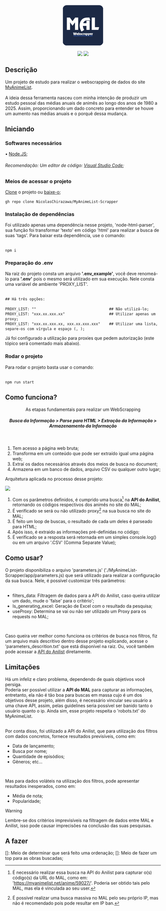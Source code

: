 <h2 align=center>
  <img align=center src="https://raw.githubusercontent.com/NicolasChirazawa/MyAnimeList-Scrapper/refs/heads/main/imagens/logo.png" style="width: 130px">  
</h2>

<div align=center>
  <img src="https://img.shields.io/static/v1?label=%20&labelColor=fffdaf&message=Javascript&color=grey&style=for-the-badge&logo=javascript&logoColor=black"/>
  <img src="https://img.shields.io/static/v1?label=%20&labelColor=d1ffbd&message=Node.JS&color=grey&style=for-the-badge&logo=node.js&logoColor=black"/>
</div>

<h2 name="descricao">Descrição</h2>
Um projeto de estudo para realizar o webscrapping de dados do site <a href="https://myanimelist.net/">MyAnimeList</a>. <br> <br>
A ideia dessa ferramenta nasceu com minha intenção de produzir um estudo pessoal das médias anuais de animês ao longo dos anos de 1980 a 2025. Assim, proporcionando 
um dado concreto para entender se houve um aumento nas médias anuais e o porquê dessa mudança.

<h2 name="inicializar">Iniciando</h2>

<h3>Softwares necessários</h3>

• <a href="https://nodejs.org/dist/v22.14.0/node-v22.14.0-x64.msi">Node.JS</a>;
<h6>Recomendação: Um editor de código: <a href="https://code.visualstudio.com/sha/download?build=stable&os=win32-x64-user">Visual Studio Code</a>; </h6>

<h3>Meios de acessar o projeto</h3>

<a href="https://github.com/NicolasChirazawa/MyAnimeList-Scrapper.git">Clone</a> o projeto ou <a href="https://github.com/NicolasChirazawa/MyAnimeList-Scrapper/archive/refs/heads/main.zip">baixe-o</a>; <br>

```
gh repo clone NicolasChirazawa/MyAnimeList-Scrapper
```

<h3>Instalação de dependências</h3>
Foi utilizado apenas uma dependência nesse projeto, 'node-html-parser', sua função foi transformar 'texto' em código 'html' para realizar a busca de suas 'tags'.
Para baixar esta dependência, use o comando: <br> <br>

```
npm i
```

<h3>Preparação do .env</h3>
Na raiz do projeto consta um arquivo <strong>'.env_example'</strong>, você deve renomeá-lo para <strong>'.env'</strong> pois o mesmo será utilizado em sua execução.
Nele consta uma variável de ambiente 'PROXY_LIST'. <br> <br>

```env
## Há três opções:

PROXY_LIST: ""                                 ## Não utilizá-lo;
PROXY_LIST: "xxx.xx.xxx.xx"                    ## Utilizar apenas um proxy;
PROXY_LIST: "xxx.xx.xxx.xx, xxx.xx.xxx.xxx"    ## Utilizar uma lista, separe-os com vírgula e espaço (, );
```

Já foi configurado a utilização para proxies que pedem autorização (este tópico será comentado mais abaixo).

<h3>Rodar o projeto</h3>
Para rodar o projeto basta usar o comando: <br> <br>

```
npm run start
```

<h2 name="inicializar">Como funciona?</h2>
<span align="center">
  <p>As etapas fundamentais para realizar um WebScrapping</p>
  <h5>Busca da Informação > Parse para HTML > Extração da Informação > Armazenamento da Informação</h5>
</span>
<br>

1. Tem acesso a página web bruta;
2. Transforma em um conteúdo que pode ser extraído igual uma página web;
3. Extraí os dados necessários através dos meios de busca no document;
4. Armazena em um banco de dados, arquivo CSV ou qualquer outro lugar;

<p>Arquitetura aplicada no processo desse projeto:</p>

<img src="https://raw.githubusercontent.com/NicolasChirazawa/MyAnimeList-Scrapper/refs/heads/main/imagens/l%C3%B3gica_funcionamento.png">

1. Com os parâmetros definidos, é cumprido uma busca[^1] na <strong>API do Anilist</strong>, retornando os códigos respectivos dos
animês no site do MAL; <br>
2. É verificado se será ou não utilizado proxy[^2] na sua busca no site do MAL;
3. É feito um loop de buscas, o resultado de cada um deles é parseado para HTML;
4. Após isso, é extraido as informações pré-definidas no código;
5. É verificado se a resposta será retornada em um simples console.log() ou em um
arquivo '.CSV' (Comma Separate Value); <br>

<h2 name="inicializar">Como usar?</h2>
O projeto disponibiliza o arquivo 'parameters.js' ('./MyAnimeList-Scrapper/app/parameters.js) que será utilizado
para realizar a configuração da sua busca. Nele, é possível customizar três parâmetros: <br> <br>

- filters_data: Filtragem de dados para a API do Anilist, caso queira utilizar um dado, mude o 'false' para o critério';
- Is_generating_excel: Geração de Excel com o resultado da pesquisa;
- useProxy: Determina se vai ou não ser utilizado um Proxy para os requests no MAL;
<br>

Caso queira ver melhor como funciona os critérios de busca nos filtros, fiz um arquivo mais descritivo dentro desse
projeto explicando, acesse o 'parameters_descrition.txt' que está disponível na raiz. Ou, você também pode acessar a
<a href="https://docs.anilist.co/guide/graphql/">API do Anilist</a> diretamente.

<h2 name="inicializar">Limitações</h2>
Há um infeliz e claro problema, dependendo de quais objetivos você persiga. <br>
Poderia ser possível utilizar a <strong>API do MAL</strong> para capturar as informações, entretanto, ela não é tão boa para buscas em massa
cujo é um dos objetivos desse projeto, além disso, é necessário vincular seu usuário a uma chave API, assim, pelas guidelines
seria possível ser banido tanto o usuário quanto o ip. 
Ainda sim, esse projeto respeita o 'robots.txt' do MyAnimeList. <br> <br>

Por conta disso, foi utilizado a API do Anilist, que para utilização dos filtros com dados concretos, fornece resultados previsíveis, como em:
- Data de lançamento;
- Busca por nome;
- Quantidade de episódios;
- Gêneros;
etc...
<br>

Mas para dados voláteis na utilização dos filtros, pode apresentar resultados inesperados, como em:
- Média de nota;
- Popularidade;

> [!WARNING]
> Lembre-se dos critérios imprevisíveis na filtragem de dados entre MAL e Anilist, isso pode causar imprecisões na
> conclusão das suas pesquisas.

<h2 name="inicializar">A fazer</h2>
[]: Meio de determinar que será feito uma ordenação;
[]: Meio de fazer um top para as obras buscadas;

[^1]: É necessário realizar essa busca na API do Anilist para capturar o(s) código(s) da URL do MAL, como em: 'https://myanimelist.net/anime/59027/'. Poderia ser obtido tais pelo MAL, mas ela é vinculada ao seu user.
[^2]:É possível realizar uma busca massiva no MAL pelo seu próprio IP, mas não é recomendado pois pode resultar em IP ban.
